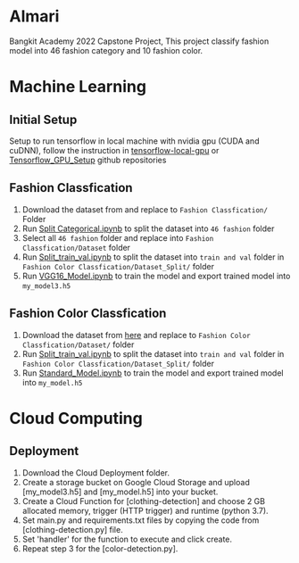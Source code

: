 # Almari
Bangkit Academy 2022 Capstone Project, This project classify fashion model into 46 fashion category and 10 fashion color.

# Machine Learning

## Initial Setup
Setup to run tensorflow in local machine with nvidia gpu (CUDA and cuDNN), follow the instruction in [tensorflow-local-gpu](https://github.com/feranteef/tensorflow-local-gpu#tensorflow-local-gpu) or [Tensorflow_GPU_Setup](https://github.com/feranteef/Almari/blob/main/Setup/Tensorflow_GPU_Setup.md) github repositories

## Fashion Classfication
1. Download the dataset from and replace to `Fashion Classfication/` Folder
2. Run [Split Categorical.ipynb](https://github.com/feranteef/Almari/blob/main/Fashion%20Classification/Split%20Categorical.ipynb) to split the dataset into `46 fashion` folder
3. Select all `46 fashion` folder and replace into `Fashion Classfication/Dataset` folder
4. Run [Split_train_val.ipynb](https://github.com/feranteef/Almari/blob/main/Fashion%20Classification/Split_train_val.ipynb) to split the dataset into `train and val` folder in `Fashion Color Classfication/Dataset_Split/` folder
5. Run [VGG16_Model.ipynb](https://github.com/feranteef/Almari/blob/main/Fashion%20Classification/VGG16_Model.ipynb) to train the model and export trained model into `my_model3.h5`


## Fashion Color Classfication
1. Download the dataset from [here](https://drive.google.com/file/d/1oEpUbio4mCvsAr2ByPYi-kAfTMqT_BFq/view?usp=sharing) and replace to `Fashion Color Classfication/Dataset/` folder
2. Run [Split_train_val.ipynb](https://github.com/feranteef/Almari/blob/main/Fashion%20Color%20Classfication/Split_train_val.ipynb) to split the dataset into `train and val` folder in `Fashion Color Classfication/Dataset_Split/` folder
3. Run [Standard_Model.ipynb](https://github.com/feranteef/Almari/blob/main/Fashion%20Color%20Classfication/Standard_Model.ipynb) to train the model and export trained model into `my_model.h5`

# Cloud Computing

## Deployment
1. Download the Cloud Deployment folder.
2. Create a storage bucket on Google Cloud Storage and upload [my_model3.h5] and [my_model.h5] into your bucket.
3. Create a Cloud Function for [clothing-detection] and choose 2 GB allocated memory, trigger (HTTP trigger) and runtime (python 3.7).
4. Set main.py and requirements.txt files by copying the code from [clothing-detection.py] file. 
5. Set 'handler' for the function to execute and click create.
6. Repeat step 3 for the [color-detection.py].
